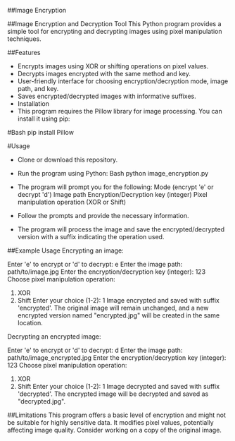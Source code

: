 ##Image Encryption

##Image Encryption and Decryption Tool
This Python program provides a simple tool for encrypting and decrypting images using pixel manipulation techniques.

##Features
* Encrypts images using XOR or shifting operations on pixel values.
* Decrypts images encrypted with the same method and key.
* User-friendly interface for choosing encryption/decryption mode, image path, and key.
* Saves encrypted/decrypted images with informative suffixes.
* Installation
* This program requires the Pillow library for image processing. You can install it using pip:

#Bash
pip install Pillow

#Usage
- Clone or download this repository.
- Run the program using Python:
  Bash
python image_encryption.py

- The program will prompt you for the following:
  Mode (encrypt 'e' or decrypt 'd')
  Image path
  Encryption/Decryption key (integer)
  Pixel manipulation operation (XOR or Shift)
- Follow the prompts and provide the necessary information.
- The program will process the image and save the encrypted/decrypted version with a suffix indicating the operation used.

##Example Usage
Encrypting an image:

Enter 'e' to encrypt or 'd' to decrypt: e
Enter the image path: path/to/image.jpg
Enter the encryption/decryption key (integer): 123
Choose pixel manipulation operation:
  1. XOR
  2. Shift
Enter your choice (1-2): 1
Image encrypted and saved with suffix 'encrypted'.
The original image will remain unchanged, and a new encrypted version named "encrypted.jpg" will be created in the same location.

Decrypting an encrypted image:

Enter 'e' to encrypt or 'd' to decrypt: d
Enter the image path: path/to/image_encrypted.jpg
Enter the encryption/decryption key (integer): 123
Choose pixel manipulation operation:
  1. XOR
  2. Shift
Enter your choice (1-2): 1
Image decrypted and saved with suffix 'decrypted'.
The encrypted image will be decrypted and saved as "decrypted.jpg".

##Limitations
This program offers a basic level of encryption and might not be suitable for highly sensitive data.
It modifies pixel values, potentially affecting image quality. Consider working on a copy of the original image.
